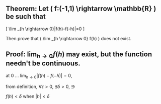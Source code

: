 ## Theorem: Let \( f:(-1,1) \rightarrow \mathbb{R} \) be such that
\[
\lim \_{h \rightarrow 0}|f(h)-f(-h)|=0
\]

Then prove that \( \lim \_{h \rightarrow 0} f(h) \) does not exist.


## Proof: $\lim_{h \to 0} f(h)$ may exist, but the function needn't be continuous.

at 0 ...  $\lim_{h \to 0} |f(h) - f(-h)| = 0$, 

from definition, $\forall \epsilon > 0$, $\exists \delta > 0$, $\ni$ 

$f(h) < \delta$ when $|h| < \delta$ 
